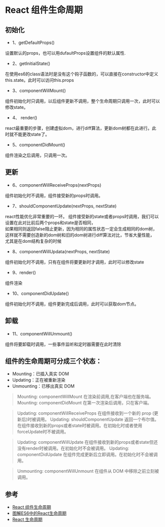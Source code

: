# React 组件生命周期

## 初始化
- 1、getDefaultProps()

设置默认的props，也可以用dufaultProps设置组件的默认属性.

- 2、getInitialState()

在使用es6的class语法时是没有这个钩子函数的，可以直接在constructor中定义this.state。此时可以访问this.props

- 3、componentWillMount()

组件初始化时只调用，以后组件更新不调用，整个生命周期只调用一次，此时可以修改state。

- 4、 render()

react最重要的步骤，创建虚拟dom，进行diff算法，更新dom树都在此进行。此时就不能更改state了。

- 5、componentDidMount()

组件渲染之后调用，只调用一次。

## 更新
- 6、componentWillReceiveProps(nextProps)

组件初始化时不调用，组件接受新的props时调用。

- 7、shouldComponentUpdate(nextProps, nextState)

react性能优化非常重要的一环。
组件接受新的state或者props时调用，我们可以设置在此对比前后两个props和state是否相同，  
如果相同则返回false阻止更新，因为相同的属性状态一定会生成相同的dom树，这样就不需要创造新的dom树和旧的dom树进行diff算法对比，节省大量性能，  
尤其是在dom结构复杂的时候

- 8、componentWillUpdata(nextProps, nextState)

组件初始化时不调用，只有在组件将要更新时才调用，此时可以修改state

- 9、render()

组件渲染

- 10、componentDidUpdate()

组件初始化时不调用，组件更新完成后调用，此时可以获取dom节点。

## 卸载

- 11、componentWillUnmount()

组件将要卸载时调用，一些事件监听和定时器需要在此时清除


## 组件的生命周期可分成三个状态：

- Mounting：已插入真实 DOM
- Updating：正在被重新渲染
- Unmounting：已移出真实 DOM


>Mounting: componentWillMount  在渲染前调用,在客户端也在服务端。
Mounting: componentDidMount    在第一次渲染后调用，只在客户端。

>Updating: componentWillReceiveProps   在组件接收到一个新的 prop (更新后)时被调用。
Updating: shouldComponentUpdate        返回一个布尔值。在组件接收到新的props或者state时被调用。在初始化时或者使用forceUpdate时不被调用。 

>Updating: componentWillUpdate      在组件接收到新的props或者state但还没有render时被调用。在初始化时不会被调用。
Updating: componentDidUpdate        在组件完成更新后立即调用。在初始化时不会被调用。

>Unmounting: componentWillUnmount   在组件从 DOM 中移除之前立刻被调用。



## 参考
- [React 组件生命周期](https://react-cn.github.io/react/docs/component-specs.html)
- [图解ES6中的React生命周期](https://juejin.im/post/5a062fb551882535cd4a4ce3)
- [React 生命周期](https://www.cnblogs.com/qiaojie/p/6135180.html)
